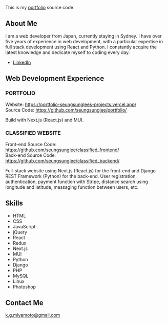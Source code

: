 This is my [portfolio](https://portfolio-seungsunglees-projects.vercel.app/) source code.

## About Me

I am a web developer from Japan, currently staying in Sydney. I have over five years of experience in web development, with a particular expertise in full stack development using React and Python. I constantly acquire the latest knowledge and dedicate myself to coding every day.

- [LinkedIn](https://www.linkedin.com/in/seung-sung-lee/)

## Web Development Experience

### PORTFOLIO
Website: https://portfolio-seungsunglees-projects.vercel.app/  
Source Code: https://github.com/seungsunglee/portfolio/

Build with Next.js (React.js) and MUI.

### CLASSIFIED WEBSITE
Front-end Source Code: https://github.com/seungsunglee/classified_frontend/  
Back-end Source Code: https://github.com/seungsunglee/classified_backend/

Full-stack website using Next.js (React.js) for the front-end and Django REST Framework (Python) for the back-end. User registration, authentication, payment function with Stripe, distance search using longitude and latitude, messaging function between users,  etc.


## Skills

- HTML
- CSS
- JavaScript
- jQuery
- React
- Redux
- Next.js
- MUI
- Python
- Django
- PHP
- MySQL
- Linux
- Photoshop

## Contact Me

k.g.miyamoto@gmail.com